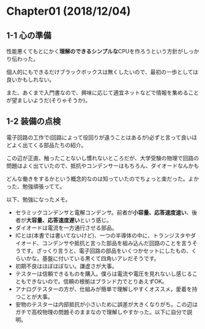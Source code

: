 # Chapter01 (2018/12/04) 

## 1-1 心の準備

性能悪くてもとにかく**理解のできるシンプルな**CPUを作ろうという方針がしっかり伝わった。

個人的にもできるだけブラックボックスは無くしたいので、最初の一歩としては良いかもしれない。

また、あくまで入門書なので、興味に応じて適宜ネットなどで情報を集めることが望ましいようだ(そりゃそうか)。


## 1-2 装備の点検

電子回路の工作で(回路によって役回りが違うことはあるが)必ずと言って良いほどよく出てくる部品たちの紹介。

この辺が正直、触ったことないし慣れないところだが、大学受験の物理で回路の問題はよく出ていたので、抵抗やコンデンサーはもちろん、ダイオードなんかも

どんな働きをするかという概念的なのは知っていたのでちょっと楽だった。よかった、勉強頑張ってて。

以下、勉強になったメモ。

- セラミックコンデンサと電解コンデンサ。前者が**小容量、応答速度速い**、後者が**大容量、応答速度遅い**という感じ。
- ダイオードは電流を一方通行させる部品。
- ICとは(本書では書いてないけど)、一つの半導体の中に、トランジスタやダイオード、コンデンサや抵抗と言った部品を組み込んだ回路のことを言うそうです。ざっくり言うと、電子回路の部品をいくつかセットにしたもの、くらいかな。基盤に付いている黒くて四角いアレだそうです。
- 初期不良はほぼほぼない。謙虚さが大事。
- テスターは信頼できるものを購入。僕らは電流や電圧を見れないし感じることもできないので。信頼の根拠はブランド力でとりあえずOK。
- アナログテスターの方が、仕組みが簡単で理解しやすくオススメ。愛着を持つことが大事。
- 安物のテスターは内部抵抗が小さいために誤差が大きくなりがち。この辺はガチで高校物理の問題そのままなので理解しやすかった。以下に自分で説明。


